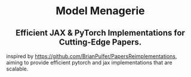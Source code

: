 <h1 align='center'>Model Menagerie</h1>
<h2 align='center'>Efficient JAX & PyTorch Implementations for Cutting-Edge Papers.</h2>


inspired by https://github.com/BrianPulfer/PapersReimplementations, aiming to provide efficient pytorch and jax implementations that are scalable.